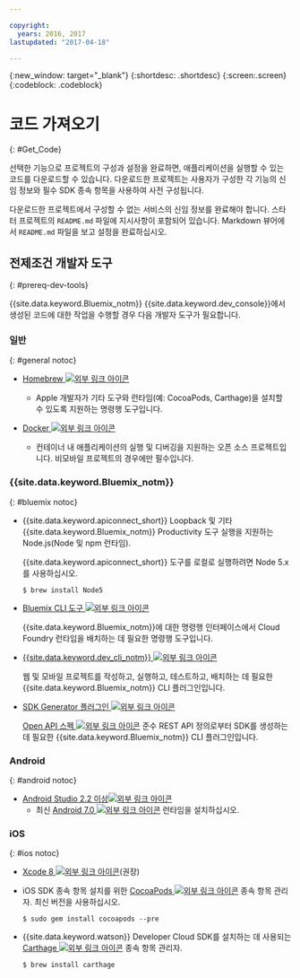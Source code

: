 ```yaml
---

copyright:
  years: 2016, 2017
lastupdated: "2017-04-18"

---
```

{:new_window: target="_blank"}
{:shortdesc: .shortdesc}
{:screen:.screen}
{:codeblock: .codeblock}

# 코드 가져오기
{: #Get_Code}

선택한 기능으로 프로젝트의 구성과 설정을 완료하면, 애플리케이션을 실행할 수 있는 코드를 다운로드할 수 있습니다. 다운로드한 프로젝트는 사용자가 구성한 각 기능의 신임 정보와 필수 SDK 종속 항목을 사용하여 사전 구성됩니다. 

다운로드한 프로젝트에서 구성할 수 없는 서비스의 신임 정보를 완료해야 합니다. 스타터 프로젝트의 `README.md` 파일에 지시사항이 포함되어 있습니다. Markdown 뷰어에서 `README.md` 파일을 보고 설정을 완료하십시오. 

## 전제조건 개발자 도구
{: #prereq-dev-tools}

{{site.data.keyword.Bluemix_notm}} {{site.data.keyword.dev_console}}에서 생성된 코드에 대한 작업을 수행할 경우 다음 개발자 도구가 필요합니다. 


### 일반
{: #general notoc}

* [Homebrew ![외부 링크 아이콘](../icons/launch-glyph.svg "외부 링크 아이콘")](http://brew.sh/)
	* Apple 개발자가 기타 도구와 런타임(예: CocoaPods, Carthage)을 설치할 수 있도록 지원하는 명령행 도구입니다. 

* [Docker ![외부 링크 아이콘](../icons/launch-glyph.svg "외부 링크 아이콘")](https://www.docker.com/get-docker)
	* 컨테이너 내 애플리케이션의 실행 및 디버깅을 지원하는 오픈 소스 프로젝트입니다. 비모바일 프로젝트의 경우에만 필수입니다. 

### {{site.data.keyword.Bluemix_notm}}
{: #bluemix notoc}

* {{site.data.keyword.apiconnect_short}} Loopback 및 기타 {{site.data.keyword.Bluemix_notm}} Productivity 도구 실행을 지원하는 Node.js(Node 및 npm 런타임). 

	{{site.data.keyword.apiconnect_short}} 도구를 로컬로 실행하려면 Node 5.x를 사용하십시오. 
	
	```
	$ brew install Node5
	```

* [Bluemix CLI 도구 ![외부 링크 아이콘](../icons/launch-glyph.svg "외부 링크 아이콘")](http://clis.ng.bluemix.net/ui/home.html)

   {{site.data.keyword.Bluemix_notm}}에 대한 명령행 인터페이스에서 Cloud Foundry 런타임을 배치하는 데 필요한 명령행 도구입니다.   

* [{{site.data.keyword.dev_cli_notm}} ![외부 링크 아이콘](../icons/launch-glyph.svg "외부 링크 아이콘")](dev_cli.html)

	웹 및 모바일 프로젝트를 작성하고, 실행하고, 테스트하고, 배치하는 데 필요한 {{site.data.keyword.Bluemix_notm}} CLI 플러그인입니다. 
	
* [SDK Generator 플러그인 ![외부 링크 아이콘](../icons/launch-glyph.svg "외부 링크 아이콘")](sdk_cli.html)

	[Open API 스펙 ![외부 링크 아이콘](../icons/launch-glyph.svg "외부 링크 아이콘")](https://www.openapis.org/) 준수 REST API 정의로부터 SDK를 생성하는 데 필요한 {{site.data.keyword.Bluemix_notm}} CLI 플러그인입니다. 

### Android
{: #android notoc}

* [Android Studio 2.2 이상![외부 링크 아이콘](../icons/launch-glyph.svg "외부 링크 아이콘")](https://developer.android.com/studio)
	* 최신 [Android 7.0 ![외부 링크 아이콘](../icons/launch-glyph.svg "외부 링크 아이콘")](https://www.android.com/versions/nougat-7-0/) 런타임을 설치하십시오. 

### iOS
{: #ios notoc}

* [Xcode 8 ![외부 링크 아이콘](../icons/launch-glyph.svg "외부 링크 아이콘")](https://developer.apple.com/xcode/)(권장)

<!-- * Install the latest [iOS 10 ![External link icon](../icons/launch-glyph.svg "External link icon")](http://www.apple.com/ios/ios-10/) runtime.
-->
* iOS SDK 종속 항목 설치를 위한 [CocoaPods ![외부 링크 아이콘](../icons/launch-glyph.svg "외부 링크 아이콘")](https://cocoapods.org/) 종속 항목 관리자. 최신 버전을 사용하십시오. 

	```
	$ sudo gem install cocoapods --pre
	```
* {{site.data.keyword.watson}} Developer Cloud SDK를 설치하는 데 사용되는 [Carthage ![외부 링크 아이콘](../icons/launch-glyph.svg "외부 링크 아이콘")](https://github.com/Carthage/Carthage) 종속 항목 관리자. 

	```
	$ brew install carthage
	```
